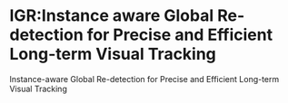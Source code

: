 # IGR:Instance aware Global Re-detection for Precise and Efficient Long-term Visual Tracking
Instance-aware Global Re-detection for Precise and Efficient Long-term Visual Tracking
